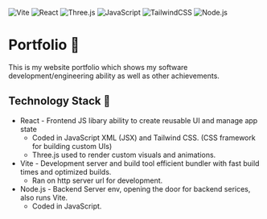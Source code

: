 ![Vite](https://img.shields.io/badge/Vite-646CFF?style=for-the-badge&logo=vite&logoColor=white) ![React](https://img.shields.io/badge/React-61DAFB?style=for-the-badge&logo=react&logoColor=white) ![Three.js](https://img.shields.io/badge/Three.js-000000?style=for-the-badge&logo=three.js&logoColor=white)
![JavaScript](<https://img.shields.io/badge/JavaScript_(jsx)-F7DF1E?style=for-the-badge&logo=javascript&logoColor=black>) ![TailwindCSS](https://img.shields.io/badge/TailwindCSS-38B2AC?style=for-the-badge&logo=tailwind-css&logoColor=white) ![Node.js](https://img.shields.io/badge/Node.js-339933?style=for-the-badge&logo=node.js&logoColor=white)

# Portfolio 👋

This is my website portfolio which shows my software development/engineering ability as well as other achievements.

## Technology Stack 🚀

- React - Frontend JS libary ability to create reusable UI and manage app state
  - Coded in JavaScript XML (JSX) and Tailwind CSS. (CSS framework for building custom UIs)
  - Three.js used to render custom visuals and animations.
- Vite - Development server and build tool efficient bundler with fast build times and optimized builds.
  - Ran on http server url for development.
- Node.js - Backend Server env, opening the door for backend serices, also runs Vite.
  - Coded in JavaScript.
